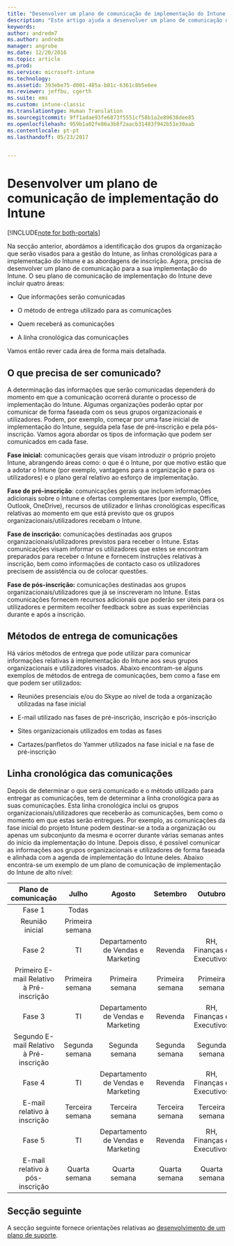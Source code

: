 ```yaml
---
title: "Desenvolver um plano de comunicação de implementação do Intune | Documentos da Microsoft"
description: "Este artigo ajuda a desenvolver um plano de comunicação de implementação para uma implementação e estrutura apenas na cloud do Microsoft Intune."
keywords: 
author: andredm7
ms.author: andredm
manager: angrobe
ms.date: 12/20/2016
ms.topic: article
ms.prod: 
ms.service: microsoft-intune
ms.technology: 
ms.assetid: 393ebe75-d001-485a-b81c-6361c8b5e6ee
ms.reviewer: jeffbu, cgerth
ms.suite: ems
ms.custom: intune-classic
ms.translationtype: Human Translation
ms.sourcegitcommit: 9ff1adae93fe6873f5551cf58b1a2e89638dee85
ms.openlocfilehash: 959b1a02fe86a3b8f2aacb31483f942b51e30aab
ms.contentlocale: pt-pt
ms.lasthandoff: 05/23/2017


---
```


# <a name="develop-an-intune-rollout-communication-plan"></a>Desenvolver um plano de comunicação de implementação do Intune

[!INCLUDE[note for both-portals](../includes/note-for-both-portals.md)]

Na secção anterior, abordámos a identificação dos grupos da organização que serão visados para a gestão do Intune, as linhas cronológicas para a implementação do Intune e as abordagens de inscrição. Agora, precisa de desenvolver um plano de comunicação para a sua implementação do Intune. O seu plano de comunicação de implementação do Intune deve incluir quatro áreas:

-   Que informações serão comunicadas

-   O método de entrega utilizado para as comunicações

-   Quem receberá as comunicações

-   A linha cronológica das comunicações

Vamos então rever cada área de forma mais detalhada.

## <a name="what-needs-to-be-communicated"></a>O que precisa de ser comunicado?

A determinação das informações que serão comunicadas dependerá do momento em que a comunicação ocorrerá durante o processo de implementação do Intune. Algumas organizações poderão optar por comunicar de forma faseada com os seus grupos organizacionais e utilizadores. Podem, por exemplo, começar por uma fase inicial de implementação do Intune, seguida pela fase de pré-inscrição e pela pós-inscrição. Vamos agora abordar os tipos de informação que podem ser comunicados em cada fase.

**Fase inicial:** comunicações gerais que visam introduzir o próprio projeto Intune, abrangendo áreas como: o que é o Intune, por que motivo estão que a adotar o Intune (por exemplo, vantagens para a organização e para os utilizadores) e o plano geral relativo ao esforço de implementação.

**Fase de pré-inscrição**: comunicações gerais que incluem informações adicionais sobre o Intune e ofertas complementares (por exemplo, Office, Outlook, OneDrive), recursos de utilizador e linhas cronológicas específicas relativas ao momento em que está previsto que os grupos organizacionais/utilizadores recebam o Intune.

**Fase de inscrição:** comunicações destinadas aos grupos organizacionais/utilizadores previstos para receber o Intune. Estas comunicações visam informar os utilizadores que estes se encontram preparados para receber o Intune e fornecem instruções relativas à inscrição, bem como informações de contacto caso os utilizadores precisem de assistência ou de colocar questões.

**Fase de pós-inscrição:** comunicações destinadas aos grupos organizacionais/utilizadores que já se inscreveram no Intune. Estas comunicações fornecem recursos adicionais que poderão ser úteis para os utilizadores e permitem recolher feedback sobre as suas experiências durante e após a inscrição.

## <a name="communication-delivery-methods"></a>Métodos de entrega de comunicações

Há vários métodos de entrega que pode utilizar para comunicar informações relativas à implementação do Intune aos seus grupos organizacionais e utilizadores visados. Abaixo encontram-se alguns exemplos de métodos de entrega de comunicações, bem como a fase em que podem ser utilizados:

-   Reuniões presenciais e/ou do Skype ao nível de toda a organização utilizadas na fase inicial

-   E-mail utilizado nas fases de pré-inscrição, inscrição e pós-inscrição

-   Sites organizacionais utilizados em todas as fases

-   Cartazes/panfletos do Yammer utilizados na fase inicial e na fase de pré-inscrição

## <a name="communications-timeline"></a>Linha cronológica das comunicações

Depois de determinar o que será comunicado e o método utilizado para entregar as comunicações, tem de determinar a linha cronológica para as suas comunicações. Esta linha cronológica inclui os grupos organizacionais/utilizadores que receberão as comunicações, bem como o momento em que estas serão entregues. Por exemplo, as comunicações da fase inicial do projeto Intune podem destinar-se a toda a organização ou apenas um subconjunto da mesma e ocorrer durante várias semanas antes do início da implementação do Intune. Depois disso, é possível comunicar as informações aos grupos organizacionais e utilizadores de forma faseada e alinhada com a agenda de implementação do Intune deles. Abaixo encontra-se um exemplo de um plano de comunicação de implementação do Intune de alto nível:

  | **Plano de comunicação** | **Julho** | **Agosto** | **Setembro** | **Outubro** |
|:---:|:---:|:---:|:---:|:---:|
| Fase 1  | Todas |  |  |  |                                                         
| Reunião inicial | Primeira semana |  |  |  |                                                         
| Fase 2 | TI | Departamento de Vendas e Marketing | Revenda | RH, Finanças e Executivos |
| Primeiro E-mail Relativo à Pré-inscrição | Primeira semana | Primeira semana | Primeira semana | Primeira semana |
| Fase 3 | TI | Departamento de Vendas e Marketing | Revenda | RH, Finanças e Executivos |
| Segundo E-mail Relativo à Pré-inscrição | Segunda semana | Segunda semana | Segunda semana | Segunda semana |
| Fase 4 | TI | Departamento de Vendas e Marketing | Revenda | RH, Finanças e Executivos |
| E-mail relativo à inscrição | Terceira semana | Terceira semana | Terceira semana | Terceira semana |
| Fase 5 | TI | Departamento de Vendas e Marketing | Revenda | RH, Finanças e Executivos |
| E-mail relativo à pós-inscrição | Quarta semana | Quarta semana | Quarta semana | Quarta semana |

## <a name="next-section"></a>Secção seguinte

A secção seguinte fornece orientações relativas ao [desenvolvimento de um plano de suporte](section-6-develop-a-support-plan.md).

